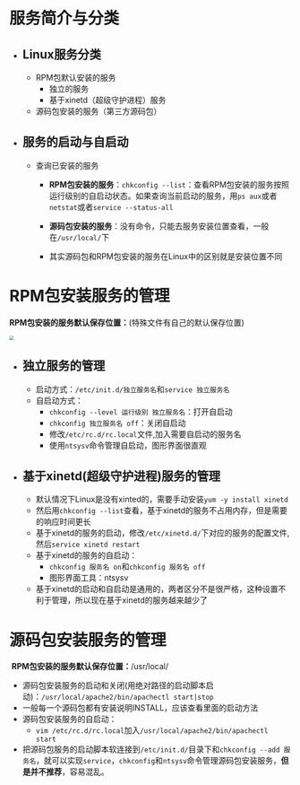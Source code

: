 
# 服务简介与分类

* ## Linux服务分类

  * RPM包默认安装的服务
    * 独立的服务
    * 基于xinetd（超级守护进程）服务
  * 源码包安装的服务（第三方源码包）

* ## 服务的启动与自启动

  * 查询已安装的服务

    * **RPM包安装的服务**：`chkconfig --list`：查看RPM包安装的服务按照运行级别的自启动状态。如果查询当前启动的服务，用`ps aux`或者`netstat`或者`service --status-all`

    * **源码包安装的服务**：没有命令，只能去服务安装位置查看，一般在`/usr/local/`下
    * 其实源码包和RPM包安装的服务在Linux中的区别就是安装位置不同

# RPM包安装服务的管理

​		**RPM包安装的服务默认保存位置：**(特殊文件有自己的默认保存位置)

<img src="https://jack-blog-img.obs.cn-north-4.myhuaweicloud.com/github-page/img20220521224329.png" style="zoom:50%;" />

* ## 独立服务的管理

  * 启动方式：`/etc/init.d/独立服务名`和`service 独立服务名`
  * 自启动方式：
    * `chkconfig --level 运行级别 独立服务名`：打开自启动
    * `chkconfig 独立服务名 off`：关闭自启动
    * 修改`/etc/rc.d/rc.local`文件,加入需要自启动的服务名
    * 使用`ntsysv`命令管理自启动，图形界面很直观

* ## 基于xinetd(超级守护进程)服务的管理

  * 默认情况下Linux是没有xinted的，需要手动安装`yum -y install xinetd`
  * 然后用`chkconfig --list`查看，基于xinetd的服务不占用内存，但是需要的响应时间更长
  * 基于xinetd的服务的启动，修改`/etc/xinetd.d/`下对应的服务的配置文件,然后`service xinetd restart`
  * 基于xinetd的服务的自启动：
    * `chkconfig 服务名 on`和`chkconfig 服务名 off`
    * 图形界面工具：ntsysv
  * 基于xinetd的启动和自启动是通用的，两者区分不是很严格，这种设置不利于管理，所以现在基于xinetd的服务越来越少了

# 源码包安装服务的管理

​		**RPM包安装的服务默认保存位置：**/usr/local/

* 源码包安装服务的启动和关闭(用绝对路径的启动脚本启动)：`/usr/local/apache2/bin/apachectl start|stop`
* 一般每一个源码包都有安装说明INSTALL，应该查看里面的启动方法
* 源码包安装服务的自启动：
  * `vim /etc/rc.d/rc.local`加入`/usr/local/apache2/bin/apachectl start`
* 把源码包服务的启动脚本软连接到`/etc/init.d/`目录下和`chkconfig --add 服务名`，就可以实现`service`，`chkconfig`和`ntsysv`命令管理源码包安装服务，**但是并不推荐**，容易混乱。

